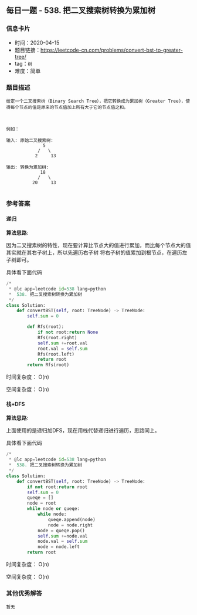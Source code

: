 ## 每日一题 - 538. 把二叉搜索树转换为累加树 

### 信息卡片

- 时间：2020-04-15
- 题目链接：https://leetcode-cn.com/problems/convert-bst-to-greater-tree/
- tag：`树`
- 难度：简单

### 题目描述

```
给定一个二叉搜索树（Binary Search Tree），把它转换成为累加树（Greater Tree)，使得每个节点的值是原来的节点值加上所有大于它的节点值之和。

 

例如：

输入: 原始二叉搜索树:
              5
            /   \
           2     13

输出: 转换为累加树:
             18
            /   \
          20     13
 

```



### 参考答案

#### 递归

**算法思路**:

因为二叉搜素树的特性，现在要计算比节点大的值进行累加，而比每个节点大的值其实就在其右子树上，所以先遍历右子树
将右子树的值累加到根节点，在遍历左子树即可。


具体看下面代码

```python
/*
 * @lc app=leetcode id=538 lang=python
 *  538. 把二叉搜索树转换为累加树
 */
class Solution:
    def convertBST(self, root: TreeNode) -> TreeNode:
        self.sum = 0

        def Rfs(root):
            if not root:return None
            Rfs(root.right)
            self.sum +=root.val
            root.val = self.sum
            Rfs(root.left)
            return root
        return Rfs(root)
```

时间复杂度： O(n)

空间复杂度： O(n)


#### 栈+DFS

**算法思路**:

上面使用的是递归加DFS，现在用栈代替递归进行遍历，思路同上。


具体看下面代码

```python
/*
 * @lc app=leetcode id=538 lang=python
 *  538. 把二叉搜索树转换为累加树
 */
class Solution:
    def convertBST(self, root: TreeNode) -> TreeNode:
        if not root:return root
        self.sum = 0
        queqe = []
        node = root
        while node or queqe:
            while node:
                queqe.append(node)
                node = node.right
            node = queqe.pop()
            self.sum +=node.val
            node.val = self.sum
            node = node.left
        return root

```

时间复杂度： O(n)

空间复杂度： O(n)

### 其他优秀解答

```
暂无
```



